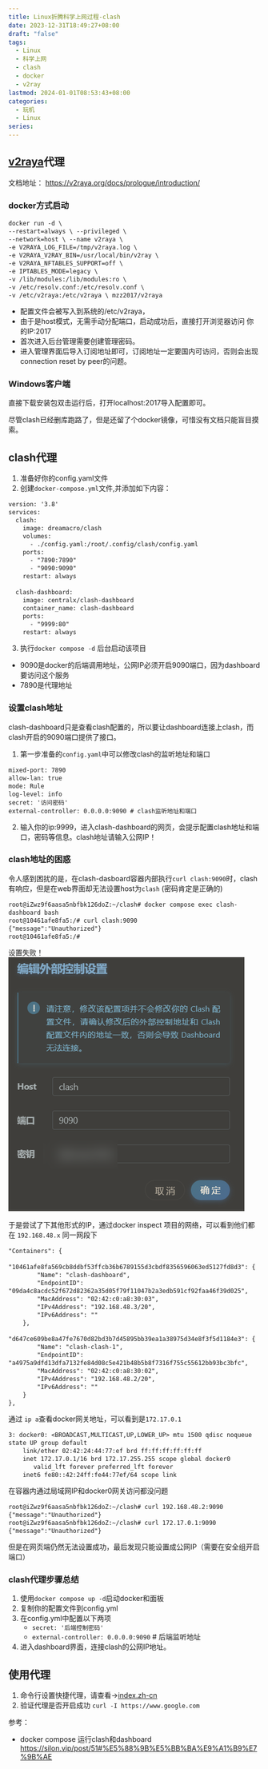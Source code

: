 ```yaml
---
title: Linux折腾科学上网过程-clash
date: 2023-12-31T18:49:27+08:00
draft: "false"
tags:
  - Linux
  - 科学上网
  - clash
  - docker
  - v2ray
lastmod: 2024-01-01T08:53:43+08:00
categories:
  - 玩机
  - Linux
series: 
---
```


## [v2raya](https://github.com/v2rayA/v2rayA)代理
文档地址： https://v2raya.org/docs/prologue/introduction/
### docker方式启动
```
docker run -d \ 
--restart=always \ --privileged \ 
--network=host \ --name v2raya \ 
-e V2RAYA_LOG_FILE=/tmp/v2raya.log \ 
-e V2RAYA_V2RAY_BIN=/usr/local/bin/v2ray \ 
-e V2RAYA_NFTABLES_SUPPORT=off \ 
-e IPTABLES_MODE=legacy \ 
-v /lib/modules:/lib/modules:ro \ 
-v /etc/resolv.conf:/etc/resolv.conf \ 
-v /etc/v2raya:/etc/v2raya \ mzz2017/v2raya
```
- 配置文件会被写入到系统的/etc/v2raya，
- 由于是host模式，无需手动分配端口，启动成功后，直接打开浏览器访问 你的IP:2017
- 首次进入后台管理需要创建管理密码。
- 进入管理界面后导入订阅地址即可，订阅地址一定要国内可访问，否则会出现connection reset by peer的问题。

### Windows客户端
直接下载安装包双击运行后，打开localhost:2017导入配置即可。



尽管clash已经删库跑路了，但是还留了个docker镜像，可惜没有文档只能盲目摸索。
## clash代理
1. 准备好你的config.yaml文件
2. 创建`docker-compose.yml`文件,并添加如下内容：
```
version: '3.8'
services:
  clash:
    image: dreamacro/clash
    volumes:
      - ./config.yaml:/root/.config/clash/config.yaml
    ports:
      - "7890:7890"
      - "9090:9090"
    restart: always

  clash-dashboard:
    image: centralx/clash-dashboard
    container_name: clash-dashboard
    ports:
      - "9999:80"
    restart: always
```
3. 执行`docker compose -d` 后台启动该项目
- 9090是docker的后端调用地址，公网IP必须开启9090端口，因为dashboard要访问这个服务
- 7890是代理地址


### 设置clash地址
clash-dashboard只是查看clash配置的，所以要让dashboard连接上clash，而clash开启的9090端口提供了接口。
1. 第一步准备的`config.yaml`中可以修改clash的监听地址和端口
```
mixed-port: 7890
allow-lan: true
mode: Rule
log-level: info
secret: '访问密码'
external-controller: 0.0.0.0:9090 # clash监听地址和端口
```
2. 输入你的ip:9999，进入clash-dashboard的网页，会提示配置clash地址和端口，密码等信息。clash地址请输入公网IP！

### clash地址的困惑
令人感到困扰的是，在clash-dasboard容器内部执行`curl clash:9090`时，clash有响应，但是在web界面却无法设置host为`clash` (密码肯定是正确的)
```
root@iZwz9f6aasa5nbfbk126doZ:~/clash# docker compose exec clash-dashboard bash
root@10461afe8fa5:/# curl clash:9090
{"message":"Unauthorized"}
root@10461afe8fa5:/# 
```

设置失败！
![](Pasted%20image%2020231231185740.png)

于是尝试了下其他形式的IP，通过docker inspect 项目的网络，可以看到他们都在 `192.168.48.x` 同一网段下
```
"Containers": {
	"10461afe8fa569cb8ddbf53ffcb36b6789155d3cbdf8356596063ed5127fd8d3": {
		"Name": "clash-dashboard",
		"EndpointID": "09da4c8acdc52f672d82362a35d05f79f11047b2a3edb591cf92faa46f39d025",
		"MacAddress": "02:42:c0:a8:30:03",
		"IPv4Address": "192.168.48.3/20",
		"IPv6Address": ""
	},
	"d647ce609be8a47fe7670d82bd3b7d45895bb39ea1a38975d34e8f3f5d1184e3": {
		"Name": "clash-clash-1",
		"EndpointID": "a4975a9dfd13dfa7132fe84d08c5e421b48b5b8f7316f755c55612bb93bc3bfc",
		"MacAddress": "02:42:c0:a8:30:02",
		"IPv4Address": "192.168.48.2/20",
		"IPv6Address": ""
	}
},

```

通过 `ip a`查看docker网关地址，可以看到是`172.17.0.1`
```
3: docker0: <BROADCAST,MULTICAST,UP,LOWER_UP> mtu 1500 qdisc noqueue state UP group default 
    link/ether 02:42:24:44:77:ef brd ff:ff:ff:ff:ff:ff
    inet 172.17.0.1/16 brd 172.17.255.255 scope global docker0
       valid_lft forever preferred_lft forever
    inet6 fe80::42:24ff:fe44:77ef/64 scope link 
```

在容器内通过局域网IP和docker0网关访问都没问题
```
root@iZwz9f6aasa5nbfbk126doZ:~/clash# curl 192.168.48.2:9090
{"message":"Unauthorized"}
root@iZwz9f6aasa5nbfbk126doZ:~/clash# curl 172.17.0.1:9090
{"message":"Unauthorized"}

```

但是在网页端仍然无法设置成功，最后发现只能设置成公网IP（需要在安全组开启端口）



### clash代理步骤总结
1. 使用`docker compose up -d`启动docker和面板
2. 复制你的配置文件到config.yml 
3. 在config.yml中配置以下两项
	- `secret: '后端控制密码'`
	- `external-controller: 0.0.0.0:9090` # 后端监听地址
4. 进入dashboard界面，连接clash的公网IP地址。


## 使用代理
1. 命令行设置快捷代理，请查看->[index.zh-cn](../终端添加代理命令/index.zh-cn.md)
2. 验证代理是否开启成功 `curl -I https://www.google.com` 




参考：

- docker compose 运行clash和dashboard https://silon.vip/post/51#%E5%88%9B%E5%BB%BA%E9%A1%B9%E7%9B%AE
